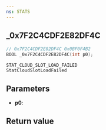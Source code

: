 ```yaml
---
ns: STATS
---
```

## _0x7F2C4CDF2E82DF4C

```c
// 0x7F2C4CDF2E82DF4C 0x0BF0F4B2
BOOL _0x7F2C4CDF2E82DF4C(int p0);
```

```
STAT_CLOUD_SLOT_LOAD_FAILED
StatCloudSlotLoadFailed
```

## Parameters
* **p0**: 

## Return value

